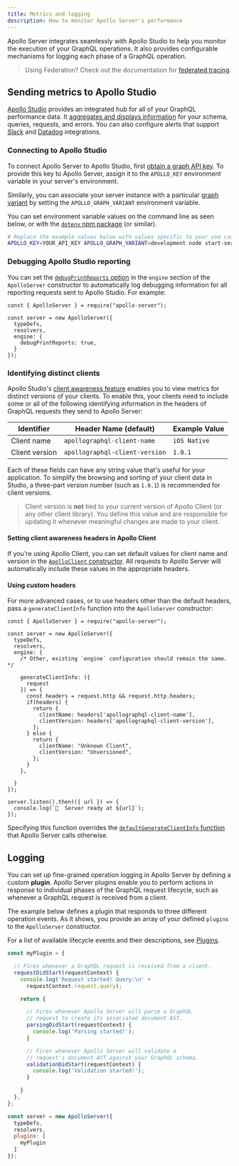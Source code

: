 ```yaml
---
title: Metrics and logging
description: How to monitor Apollo Server's performance
---
```


Apollo Server integrates seamlessly with Apollo Studio to help you monitor the execution of your GraphQL operations. It also provides configurable mechanisms for logging each phase of a GraphQL operation.

> Using Federation? Check out the documentation for [federated tracing](/federation/metrics/).

## Sending metrics to Apollo Studio

[Apollo Studio](https://www.apollographql.com/docs/graph-manager/graph-manager-overview/) provides an integrated hub for all of your GraphQL performance data. It [aggregates and displays information](https://www.apollographql.com/docs/graph-manager/performance/) for your schema, queries, requests, and errors. You can also configure alerts that support [Slack](https://www.apollographql.com/docs/graph-manager/slack-integration/) and [Datadog](https://www.apollographql.com/docs/graph-manager/datadog-integration/) integrations.

### Connecting to Apollo Studio

To connect Apollo Server to Apollo Studio, first [obtain a graph API key](https://www.apollographql.com/docs/graph-manager/setup-analytics/#pushing-traces-from-apollo-server). To provide this key to Apollo Server, assign it to the `APOLLO_KEY` environment variable in your server's environment.

Similarly, you can associate your server instance with a particular [graph variant](https://www.apollographql.com/docs/platform/schema-registry/#managing-environments) by  setting the `APOLLO_GRAPH_VARIANT` environment variable.

You can set environment variable values on the command line as seen below, or with the [`dotenv` npm package](https://www.npmjs.com/package/dotenv) (or similar).

```bash
# Replace the example values below with values specific to your use case.
APOLLO_KEY=YOUR_API_KEY APOLLO_GRAPH_VARIANT=development node start-server.js
```

### Debugging Apollo Studio reporting

You can set the [`debugPrintReports` option](https://github.com/apollographql/apollo-server/blob/main/packages/apollo-engine-reporting/src/agent.ts#L429-L433) in the `engine` section of the `ApolloServer` constructor to automatically log debugging information for all reporting requests sent to Apollo Studio.  For example:

```js{8}
const { ApolloServer } = require("apollo-server");

const server = new ApolloServer({
  typeDefs,
  resolvers,
  engine: {
    debugPrintReports: true,
  }
});
```

### Identifying distinct clients

Apollo Studio's [client awareness feature](https://www.apollographql.com/docs/graph-manager/client-awareness) enables you to view metrics for distinct versions
of your clients. To enable this, your clients need to include some or all of the following identifying information in the headers of GraphQL requests they
send to Apollo Server:

| Identifier | Header Name (default) | Example Value |
|----|----|----|
| Client name | `apollographql-client-name` | `iOS Native` |
| Client version | `apollographql-client-version` | `1.0.1` |

Each of these fields can have any string value that's useful for your application. To simplify the browsing and sorting of your client data in Studio, a three-part version number (such as `1.0.1`) is recommended for client versions.

> Client version is **not** tied to your current version of Apollo Client (or any other client library). You define this value and are responsible for updating it whenever meaningful changes are made to your client.

#### Setting client awareness headers in Apollo Client

If you're using Apollo Client, you can set default values for client name and
version in the [`ApolloClient` constructor](https://www.apollographql.com/docs/react/api/apollo-client/#the-apolloclient-constructor). All requests to Apollo Server will automatically include these values in the appropriate headers.

#### Using custom headers

For more advanced cases, or to use headers other than the default headers, pass a `generateClientInfo` function into the `ApolloServer` constructor:

```js{9-24}
const { ApolloServer } = require("apollo-server");

const server = new ApolloServer({
  typeDefs,
  resolvers,
  engine: {
    /* Other, existing `engine` configuration should remain the same. */

    generateClientInfo: ({
      request
    }) => {
      const headers = request.http && request.http.headers;
      if(headers) {
        return {
          clientName: headers['apollographql-client-name'],
          clientVersion: headers['apollographql-client-version'],
        };
      } else {
        return {
          clientName: "Unknown Client",
          clientVersion: "Unversioned",
        };
      }
    },

  }
});

server.listen().then(({ url }) => {
  console.log(`🚀  Server ready at ${url}`);
});
```

Specifying this function overrides the [`defaultGenerateClientInfo` function](https://github.com/apollographql/apollo-server/blob/main/packages/apollo-engine-reporting/src/extension.ts#L205-L228) that Apollo Server calls otherwise.

## Logging

You can set up fine-grained operation logging in Apollo Server by defining a custom **plugin**. Apollo Server plugins enable you to perform actions in response to individual phases of the GraphQL request lifecycle, such as whenever a GraphQL request is received from a client.

The example below defines a plugin that responds to three different operation events. As it shows, you provide an array of your defined `plugins` to the `ApolloServer` constructor.

For a list of available lifecycle events and their descriptions, see [Plugins](../integrations/plugins/).

```js
const myPlugin = {

  // Fires whenever a GraphQL request is received from a client.
  requestDidStart(requestContext) {
    console.log('Request started! Query:\n' +
      requestContext.request.query);

    return {

      // Fires whenever Apollo Server will parse a GraphQL
      // request to create its associated document AST.
      parsingDidStart(requestContext) {
        console.log('Parsing started!');
      }

      // Fires whenever Apollo Server will validate a
      // request's document AST against your GraphQL schema.
      validationDidStart(requestContext) {
        console.log('Validation started!');
      }

    }
  },
};

const server = new ApolloServer({
  typeDefs,
  resolvers,
  plugins: [
    myPlugin
  ]
});
```
